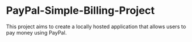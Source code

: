 # PayPal-Simple-Billing-Project
This project aims to create a locally hosted application that allows users to pay money using PayPal. 
